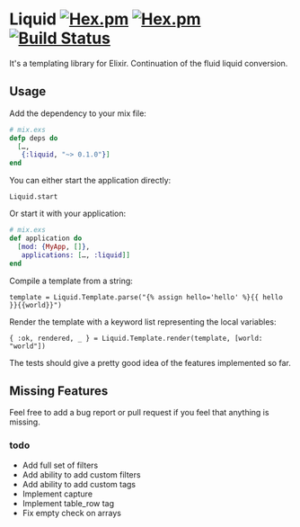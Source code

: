 # Liquid [![Hex.pm](https://img.shields.io/hexpm/v/liquid.svg)](https://hex.pm/packages/liquid) [![Hex.pm](https://img.shields.io/hexpm/dt/liquid.svg)](https://hex.pm/packages/liquid) [![Build Status](https://travis-ci.org/nulian/liquid-elixir.svg?branch=master)](https://travis-ci.org/nulian/liquid-elixir)

It's a templating library for Elixir.
Continuation of the fluid liquid conversion.

## Usage

Add the dependency to your mix file:

``` elixir
# mix.exs
defp deps do
  […,
   {:liquid, "~> 0.1.0"}]
end
```

You can either start the application directly:

`Liquid.start`

Or start it with your application:

``` elixir
# mix.exs
def application do
  [mod: {MyApp, []},
   applications: […, :liquid]]
end
```

Compile a template from a string:

`template = Liquid.Template.parse("{% assign hello='hello' %}{{ hello }}{{world}}")`

Render the template with a keyword list representing the local variables:

`{ :ok, rendered, _ } = Liquid.Template.render(template, [world: "world"])`

The tests should give a pretty good idea of the features implemented so far.

## Missing Features

Feel free to add a bug report or pull request if you feel that anything is missing.

### todo

* Add full set of filters
* Add ability to add custom filters
* Add ability to add custom tags
* Implement capture
* Implement table_row tag
* Fix empty check on arrays
